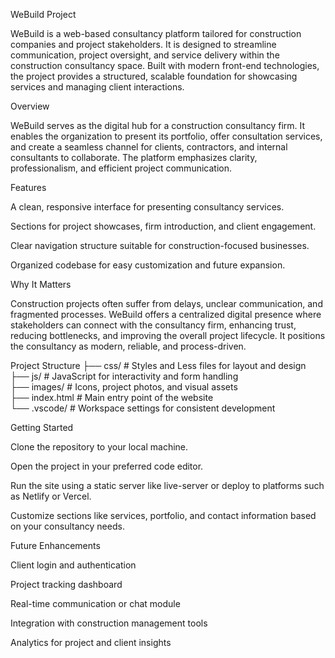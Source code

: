 WeBuild Project

WeBuild is a web-based consultancy platform tailored for construction companies and project stakeholders. It is designed to streamline communication, project oversight, and service delivery within the construction consultancy space. Built with modern front-end technologies, the project provides a structured, scalable foundation for showcasing services and managing client interactions.

Overview

WeBuild serves as the digital hub for a construction consultancy firm. It enables the organization to present its portfolio, offer consultation services, and create a seamless channel for clients, contractors, and internal consultants to collaborate. The platform emphasizes clarity, professionalism, and efficient project communication.

Features

A clean, responsive interface for presenting consultancy services.

Sections for project showcases, firm introduction, and client engagement.

Clear navigation structure suitable for construction-focused businesses.

Organized codebase for easy customization and future expansion.

Why It Matters

Construction projects often suffer from delays, unclear communication, and fragmented processes. WeBuild offers a centralized digital presence where stakeholders can connect with the consultancy firm, enhancing trust, reducing bottlenecks, and improving the overall project lifecycle. It positions the consultancy as modern, reliable, and process-driven.

Project Structure
├── css/        # Styles and Less files for layout and design  
├── js/         # JavaScript for interactivity and form handling  
├── images/     # Icons, project photos, and visual assets  
├── index.html  # Main entry point of the website  
└── .vscode/    # Workspace settings for consistent development

Getting Started

Clone the repository to your local machine.

Open the project in your preferred code editor.

Run the site using a static server like live-server or deploy to platforms such as Netlify or Vercel.

Customize sections like services, portfolio, and contact information based on your consultancy needs.

Future Enhancements

Client login and authentication

Project tracking dashboard

Real-time communication or chat module

Integration with construction management tools

Analytics for project and client insights